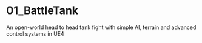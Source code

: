 # 01_BattleTank
An open-world head to head tank fight with simple AI, terrain and advanced control systems in UE4
